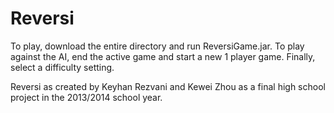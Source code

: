 # Reversi
To play, download the entire directory and run ReversiGame.jar.
To play against the AI, end the active game and start a new 1 player game. Finally, select a difficulty setting.

Reversi as created by Keyhan Rezvani and Kewei Zhou as a final high school project in the 2013/2014 school year.
